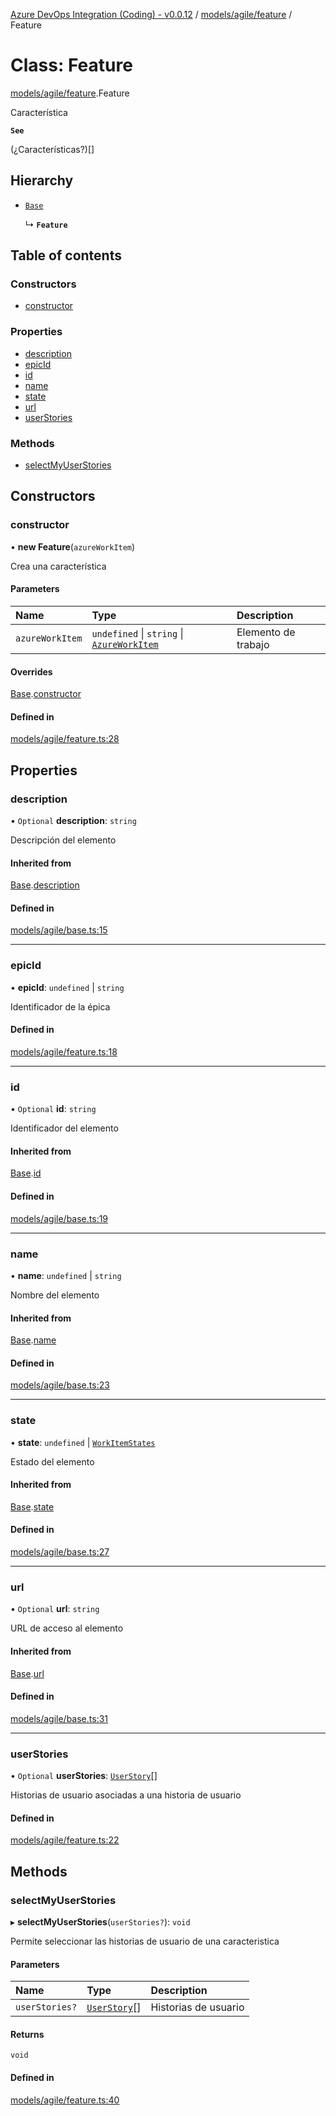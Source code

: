 [Azure DevOps Integration (Coding) - v0.0.12](../README.md) / [models/agile/feature](../modules/models_agile_feature.md) / Feature

# Class: Feature

[models/agile/feature](../modules/models_agile_feature.md).Feature

Característica

**`See`**

(¿Características?)[]

## Hierarchy

- [`Base`](models_agile_base.Base.md)

  ↳ **`Feature`**

## Table of contents

### Constructors

- [constructor](models_agile_feature.Feature.md#constructor)

### Properties

- [description](models_agile_feature.Feature.md#description)
- [epicId](models_agile_feature.Feature.md#epicid)
- [id](models_agile_feature.Feature.md#id)
- [name](models_agile_feature.Feature.md#name)
- [state](models_agile_feature.Feature.md#state)
- [url](models_agile_feature.Feature.md#url)
- [userStories](models_agile_feature.Feature.md#userstories)

### Methods

- [selectMyUserStories](models_agile_feature.Feature.md#selectmyuserstories)

## Constructors

### constructor

• **new Feature**(`azureWorkItem`)

Crea una característica

#### Parameters

| Name | Type | Description |
| :------ | :------ | :------ |
| `azureWorkItem` | `undefined` \| `string` \| [`AzureWorkItem`](models_azureDevOps_azureWorkItem.AzureWorkItem.md) | Elemento de trabajo |

#### Overrides

[Base](models_agile_base.Base.md).[constructor](models_agile_base.Base.md#constructor)

#### Defined in

[models/agile/feature.ts:28](https://github.com/jeysgar1/azure-devops-api-kms/blob/f839fd0/src/models/agile/feature.ts#L28)

## Properties

### description

• `Optional` **description**: `string`

Descripción del elemento

#### Inherited from

[Base](models_agile_base.Base.md).[description](models_agile_base.Base.md#description)

#### Defined in

[models/agile/base.ts:15](https://github.com/jeysgar1/azure-devops-api-kms/blob/f839fd0/src/models/agile/base.ts#L15)

___

### epicId

• **epicId**: `undefined` \| `string`

Identificador de la épica

#### Defined in

[models/agile/feature.ts:18](https://github.com/jeysgar1/azure-devops-api-kms/blob/f839fd0/src/models/agile/feature.ts#L18)

___

### id

• `Optional` **id**: `string`

Identificador del elemento

#### Inherited from

[Base](models_agile_base.Base.md).[id](models_agile_base.Base.md#id)

#### Defined in

[models/agile/base.ts:19](https://github.com/jeysgar1/azure-devops-api-kms/blob/f839fd0/src/models/agile/base.ts#L19)

___

### name

• **name**: `undefined` \| `string`

Nombre del elemento

#### Inherited from

[Base](models_agile_base.Base.md).[name](models_agile_base.Base.md#name)

#### Defined in

[models/agile/base.ts:23](https://github.com/jeysgar1/azure-devops-api-kms/blob/f839fd0/src/models/agile/base.ts#L23)

___

### state

• **state**: `undefined` \| [`WorkItemStates`](../enums/categories_workItemStates.WorkItemStates.md)

Estado del elemento

#### Inherited from

[Base](models_agile_base.Base.md).[state](models_agile_base.Base.md#state)

#### Defined in

[models/agile/base.ts:27](https://github.com/jeysgar1/azure-devops-api-kms/blob/f839fd0/src/models/agile/base.ts#L27)

___

### url

• `Optional` **url**: `string`

URL de acceso al elemento

#### Inherited from

[Base](models_agile_base.Base.md).[url](models_agile_base.Base.md#url)

#### Defined in

[models/agile/base.ts:31](https://github.com/jeysgar1/azure-devops-api-kms/blob/f839fd0/src/models/agile/base.ts#L31)

___

### userStories

• `Optional` **userStories**: [`UserStory`](models_agile_userStory.UserStory.md)[]

Historias de usuario asociadas a una historia de usuario

#### Defined in

[models/agile/feature.ts:22](https://github.com/jeysgar1/azure-devops-api-kms/blob/f839fd0/src/models/agile/feature.ts#L22)

## Methods

### selectMyUserStories

▸ **selectMyUserStories**(`userStories?`): `void`

Permite seleccionar las historias de usuario de una caracteristica

#### Parameters

| Name | Type | Description |
| :------ | :------ | :------ |
| `userStories?` | [`UserStory`](models_agile_userStory.UserStory.md)[] | Historias de usuario |

#### Returns

`void`

#### Defined in

[models/agile/feature.ts:40](https://github.com/jeysgar1/azure-devops-api-kms/blob/f839fd0/src/models/agile/feature.ts#L40)
